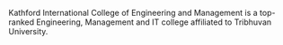 Kathford International College of Engineering and Management is a top-ranked Engineering, Management and IT college affiliated to Tribhuvan University.
